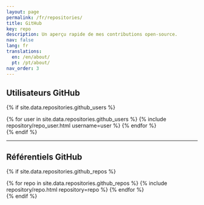 ```yaml
---
layout: page
permalink: /fr/repositories/
title: GitHub
key: repo
description: Un aperçu rapide de mes contributions open-source.
nav: false
lang: fr
translations:
  en: /en/about/
  pt: /pt/about/
nav_order: 3
---
```


## Utilisateurs GitHub

{% if site.data.repositories.github_users %}
<div class="repositories d-flex flex-wrap flex-md-row flex-column justify-content-between align-items-center">
  {% for user in site.data.repositories.github_users %}
    {% include repository/repo_user.html username=user %}
  {% endfor %}
</div>
{% endif %}

---

## Référentiels GitHub

{% if site.data.repositories.github_repos %}
<div class="repositories d-flex flex-wrap flex-md-row flex-column justify-content-between align-items-center">
  {% for repo in site.data.repositories.github_repos %}
    {% include repository/repo.html repository=repo %}
  {% endfor %}
</div>
{% endif %}
